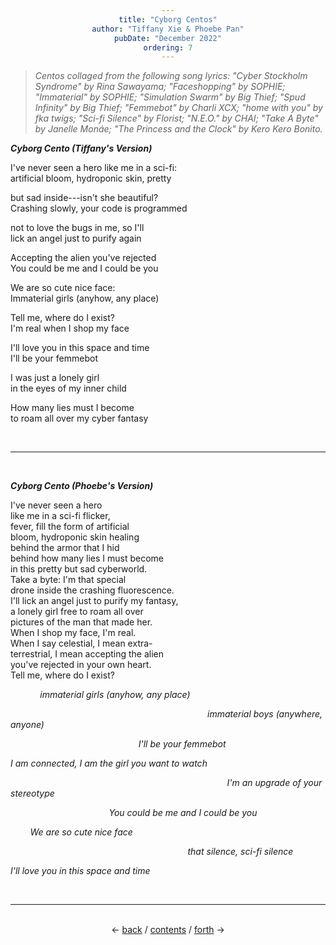 ```yaml
---
title: "Cyborg Centos"
author: "Tiffany Xie & Phoebe Pan"
pubDate: "December 2022"
ordering: 7
---
```


<style>
    body {
        background-image: url("/assets/zine/z7/p7.gif");
        background-repeat: repeat;
    } 
    h1, h3, h4 {color: #51414F;}
    div {text-align: center;}
</style>

> _Centos collaged from the following song lyrics: "Cyber Stockholm Syndrome" by Rina Sawayama; "Faceshopping" by SOPHIE; "Immaterial" by SOPHIE; "Simulation Swarm" by Big Thief; "Spud Infinity" by Big Thief; "Femmebot" by Charli XCX; "home with you" by fka twigs; "Sci-fi Silence" by Florist; "N.E.O." by CHAI; "Take A Byte" by Janelle Monáe; "The Princess and the Clock" by Kero Kero Bonito._


**_Cyborg Cento (Tiffany's Version)_**

I've never seen a hero like me in a sci-fi:\
artificial bloom, hydroponic skin, pretty

but sad inside---isn't she beautiful?\
Crashing slowly, your code is programmed

not to love the bugs in me, so I'll\
lick an angel just to purify again

Accepting the alien you've rejected\
You could be me and I could be you

We are so cute nice face:\
Immaterial girls (anyhow, any place)

Tell me, where do I exist?\
I'm real when I shop my face

I'll love you in this space and time\
I'll be your femmebot

I was just a lonely girl\
in the eyes of my inner child

How many lies must I become\
to roam all over my cyber fantasy

<br>

---
<br>

**_Cyborg Cento (Phoebe's Version)_**

I've never seen a hero\
like me in a sci-fi flicker,\
fever, fill the form of artificial\
bloom, hydroponic skin healing\
behind the armor that I hid\
behind how many lies I must become\
in this pretty but sad cyberworld.\
Take a byte: I'm that special\
drone inside the crashing fluorescence.\
I'll lick an angel just to purify my fantasy,\
a lonely girl free to roam all over\
pictures of the man that made her.\
When I shop my face, I'm real.\
When I say celestial, I mean extra-\
terrestrial, I mean accepting the alien\
you've rejected in your own heart.\
Tell me, where do I exist?

            *immaterial girls (anyhow, any place)*

                                                                                *immaterial boys (anywhere, anyone)*

                                                    *I'll be your femmebot*

*I am connected, I am the girl you want to watch*

                                                                                        *I'm an upgrade of your stereotype*

                                        *You could be me and I could be you*

        *We are so cute nice face*

                                                                        *that silеnce, sci-fi silence*

*I'll love you in this space and time*

<br>
<hr>
<br>
<div>
← <a href="/zine/z7/06-stop-drop-collage">back</a> /
<a href="/zine/z7">contents</a> /
<a href="/zine/z7/08-promise-burden">forth</a> →
</div>
<br>